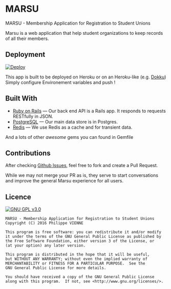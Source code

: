 # MARSU
MARSU - Membership Application for Registration to Student Unions

Marsu is a web application that help student organizations to keep records of all their 
members.

## Deployment

[![Deploy](https://www.herokucdn.com/deploy/button.png)](https://heroku.com/deploy)

This app is built to be deployed on Heroku or on an Heroku-like (e.g. [Dokku](https://github.com/dokku/dokku))
Simply configure Environement variables and push !

## Built With

- [Ruby on Rails](https://github.com/rails/rails) &mdash; Our back end API is a Rails app. It responds to requests RESTfully in JSON.
- [PostgreSQL](http://www.postgresql.org/) &mdash; Our main data store is in Postgres.
- [Redis](http://redis.io/) &mdash; We use Redis as a cache and for transient data.

And a lots of other *awesome* gems you can found in Gemfile

## Contributions

After checking [Github Issues](https://github.com/PhilippeGeek/marsu), feel free to fork and create a Pull Request.

While we may not merge your PR as is, they serve to start conversations and improve the general Marsu 
experience for all users.

## Licence

[![GNU GPL v3.0](http://www.gnu.org/graphics/gplv3-127x51.png)](http://www.gnu.org/licenses/gpl.html)

```
MARSU - Membership Application for Registration to Student Unions
Copyright (C) 2016 Philippe VIENNE

This program is free software: you can redistribute it and/or modify
it under the terms of the GNU General Public License as published by
the Free Software Foundation, either version 3 of the License, or
(at your option) any later version.

This program is distributed in the hope that it will be useful,
but WITHOUT ANY WARRANTY; without even the implied warranty of
MERCHANTABILITY or FITNESS FOR A PARTICULAR PURPOSE.  See the
GNU General Public License for more details.

You should have received a copy of the GNU General Public License
along with this program.  If not, see <http://www.gnu.org/licenses/>.
```
